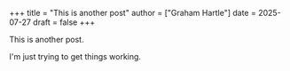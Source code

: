 +++
title = "This is another post"
author = ["Graham Hartle"]
date = 2025-07-27
draft = false
+++

This is another post.

I'm just trying to get things working.
